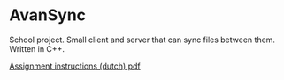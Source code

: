 # AvanSync

School project. Small client and server that can sync files between them. Written in C++.

[Assignment instructions (dutch).pdf](https://github.com/jessevdp/avansync/files/6446165/eindopdracht.pdf)
